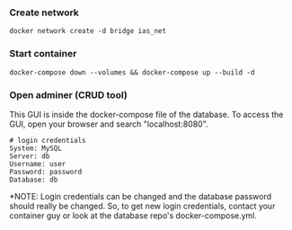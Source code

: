 ### Create network

```
docker network create -d bridge ias_net
```

### Start container

```
docker-compose down --volumes && docker-compose up --build -d
```

### Open adminer (CRUD tool)

This GUI is inside the docker-compose file of the database. To access the GUI, open your browser and search "localhost:8080".

```
# login credentials
System: MySQL 
Server: db 
Username: user 
Password: password 
Database: db 
```

*NOTE: Login credentials can be changed and the database password should really be changed. So, to get new login credentials, contact your container guy or look at the database repo's docker-compose.yml.